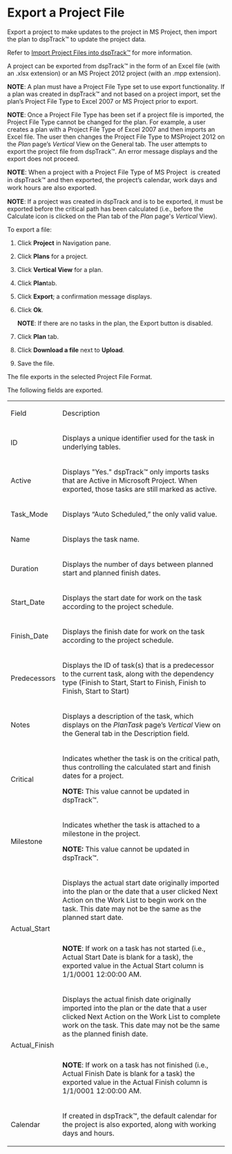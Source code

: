 # Export a Project File

Export a project to make updates to the project in MS Project, then
import the plan to dspTrack™ to update the project data.

Refer to [Import Project Files into
dspTrack™](Import_Project_Files_into_dspTrack.htm) for more
information.

A project can be exported from dspTrack™ in the form of an Excel file
(with an .xlsx extension) or an MS Project 2012 project (with an .mpp
extension).

**NOTE**: A plan must have a Project File Type set to use export
functionality. If a plan was created in dspTrack™ and not based on a
project import, set the plan’s Project File Type to Excel 2007 or MS
Project prior to export.

**NOTE**: Once a Project File Type has been set if a project file is
imported, the Project File Type cannot be changed for the plan. For
example, a user creates a plan with a Project File Type of Excel 2007
and then imports an Excel file. The user then changes the Project File
Type to MSProject 2012 on the *Plan* page’s *Vertical* View on the
General tab. The user attempts to export the project file from
dspTrack™. An error message displays and the export does not proceed.

<span style="font-size: 11.0pt;">**NOTE**: When a project with a Project
File Type of MS Project
</span><span> </span><span style="font-size: 11.0pt;">is created in
dspTrack™ and then exported, the project’s calendar, work days and work
hours are also exported.</span><span> </span>

<span style="font-weight: bold;">NOTE</span>: If a project was created
in dspTrack and is to be exported, it must be exported before the
critical path has been calculated (i.e., before the Calculate icon is
clicked on the Plan tab of the
<span style="font-style: italic;">Plan</span> page's
<span style="font-style: italic;">Vertical</span> View).

To export a file:

1.  Click **Project** in Navigation pane.

2.  Click <span style="font-weight: bold;">Plans</span> for a project.

3.  Click **Vertical View** for a plan.

4.  Click <span style="font-weight: bold;">Plan</span>tab.

5.  Click **Export**; a confirmation message displays.

6.  Click **Ok**.
    
    <span style="font-weight: bold;">NOTE</span>: If there are no tasks
    in the plan, the Export button is disabled.

7.  Click <span style="font-weight: bold;">Plan</span> tab.

8.  Click **Download a file** next to
    <span style="font-weight: bold;">Upload</span>.

9.  Save the file.

The file exports in the selected Project File Format.

The following fields are exported.

<table>
<tbody>
<tr class="odd">
<td><p>Field</p></td>
<td><p>Description</p></td>
</tr>
<tr class="even">
<td><p>ID</p></td>
<td><p>Displays a unique identifier used for the task in underlying tables.</p></td>
</tr>
<tr class="odd">
<td><p>Active</p></td>
<td><p>Displays &quot;Yes.&quot; dspTrack™ only imports tasks that are Active in Microsoft Project. When exported, those tasks are still marked as active.</p></td>
</tr>
<tr class="even">
<td><p>Task_Mode</p></td>
<td><p>Displays “Auto Scheduled,” the only valid value.</p></td>
</tr>
<tr class="odd">
<td><p>Name</p></td>
<td><p>Displays the task name.</p></td>
</tr>
<tr class="even">
<td><p>Duration</p></td>
<td><p>Displays the number of days between planned start and planned finish dates.</p></td>
</tr>
<tr class="odd">
<td><p>Start_Date</p></td>
<td><p>Displays the start date for work on the task according to the project schedule.</p></td>
</tr>
<tr class="even">
<td><p>Finish_Date</p></td>
<td><p>Displays the finish date for work on the task according to the project schedule.</p></td>
</tr>
<tr class="odd">
<td><p>Predecessors</p></td>
<td><p>Displays the ID of task(s) that is a predecessor to the current task, along with the dependency type (Finish to Start, Start to Finish, Finish to Finish, Start to Start)</p></td>
</tr>
<tr class="even">
<td><p>Notes</p></td>
<td><p>Displays a description of the task, which displays on the <em>PlanTask</em> page’s <em>Vertical</em> View on the General tab in the Description field.</p></td>
</tr>
<tr class="odd">
<td><p>Critical</p></td>
<td><p>Indicates whether the task is on the critical path, thus controlling the calculated start and finish dates for a project.</p>
<p><strong>NOTE:</strong> This value cannot be updated in dspTrack™.</p></td>
</tr>
<tr class="even">
<td><p>Milestone</p></td>
<td><p>Indicates whether the task is attached to a milestone in the project.</p>
<p><strong>NOTE:</strong> This value cannot be updated in dspTrack™.</p></td>
</tr>
<tr class="odd">
<td><p>Actual_Start</p></td>
<td><p>Displays the actual start date originally imported into the plan or the date that a user clicked Next Action on the Work List to begin work on the task. This date may not be the same as the planned start date.</p>
<p> </p>
<p><strong>NOTE</strong>: If work on a task has not started (i.e., Actual Start Date is blank for a task), the exported value in the Actual Start column is 1/1/0001 12:00:00 AM.</p></td>
</tr>
<tr class="even">
<td><p>Actual_Finish</p></td>
<td><p>Displays the actual finish date originally imported into the plan or the date that a user clicked Next Action on the Work List to complete work on the task. This date may not be the same as the planned finish date.</p>
<p> </p>
<p><strong>NOTE</strong>: If work on a task has not finished (i.e., Actual Finish Date is blank for a task) the exported value in the Actual Finish column is 1/1/0001 12:00:00 AM.</p></td>
</tr>
<tr class="odd">
<td><p>Calendar</p></td>
<td><p>If created in dspTrack™, the default calendar for the project is also exported, along with working days and hours.</p></td>
</tr>
</tbody>
</table>
